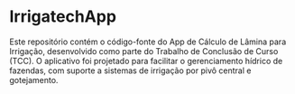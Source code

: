 # IrrigatechApp
Este repositório contém o código-fonte do App de Cálculo de Lâmina para Irrigação, desenvolvido como parte do Trabalho de Conclusão de Curso (TCC). O aplicativo foi projetado para facilitar o gerenciamento hídrico de fazendas, com suporte a sistemas de irrigação por pivô central e gotejamento.
